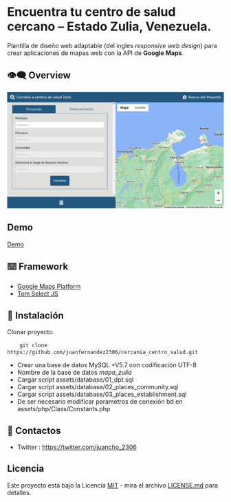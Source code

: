 # Encuentra tu centro de salud cercano – Estado Zulia, Venezuela.

Plantilla  de diseño web adaptable  (del ingles _responsive web design_) 
para crear aplicaciones de mapas web con la API de __Google Maps__.

## :eye_speech_bubble: Overview

![Img overview project](assets/img/overview.gif)

## Demo

[Demo](https://cercaniacentrosalud.jfcoordenadas.xyz/)

## :keyboard: Framework
- [Google Maps Platform](https://mapsplatform.google.com/intl/es/)
- [Tom Select JS](https://tom-select.js.org/)

## :rocket: Instalación
Clonar proyecto
```
	git clone https://github.com/juanfernandez2306/cercania_centro_salud.git
```

- Crear una base de datos MySQL +V5.7 con codificación UTF-8
- Nombre de la base de datos _mapa_zulia_
- Cargar script assets/database/01_dpt.sql
- Cargar script assets/database/02_places_community.sql
- Cargar script assets/database/03_places_establishment.sql
- De ser necesario modificar parametros de conexión bd en assets/php/Class/Constants.php

## :bust_in_silhouette: Contactos
- Twitter : https://twitter.com/juancho_2306

## Licencia
Este proyecto está bajo la Licencia [MIT](/LICENSE) - mira el archivo [LICENSE.md](LICENSE.md) para detalles.